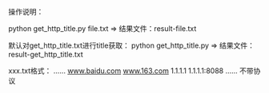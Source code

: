 操作说明：

python get_http_title.py file.txt  =>  结果文件：result-file.txt

默认对get_http_title.txt进行title获取：
python get_http_title.py          =>  结果文件：result-get_http_title.txt

xxx.txt格式：
......
www.baidu.com
www.163.com
1.1.1.1
1.1.1.1:8088
......
不带协议
